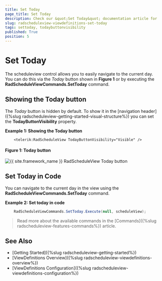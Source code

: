 ```yaml
---
title: Set Today
page_title: Set Today
description: Check our &quot;Set Today&quot; documentation article for the RadScheduleView {{ site.framework_name }} control.
slug: radscheduleview-viewdefinitions-set-today
tags: settoday, todaybuttonvisibility
published: True
position: 5
---
```


# Set Today

The scheduleview control allows you to easily navigate to the current day. You can do this via the *Today* button shown in __Figure 1__ or by executing the __RadScheduleViewCommands.SetToday__ command.

## Showing the Today button

The *Today* button is hidden by default. To show it in the [navigation header]({%slug radscheduleview-getting-started-visual-structure%}) you can set the __TodayButtonVisibility__ property.

__Example 1: Showing the Today button__
```XAML
	<telerik:RadScheduleView TodayButtonVisibility="Visible" />
```

#### Figure 1: Today button
![{{ site.framework_name }} RadScheduleView Today button](images/radscheduleview-viewdefinition-set-today-0.png)

## Set Today in Code

You can navigate to the current day in the view using the __RadScheduleViewCommands.SetToday__ command.

__Example 2: Set today in code__
```C#
	RadScheduleViewCommands.SetToday.Execute(null, scheduleView);
```

> Read more about the available commands in the [Commands]({%slug radscheduleview-features-commands%}) article.

## See Also
* [Getting Started]({%slug radscheduleview-getting-started%})
* [ViewDefinitions Overview]({%slug radscheduleview-viewdefinitions-overview%})
* [ViewDefinitions Configuration]({%slug radscheduleview-viewdefinitions-configuration%})


